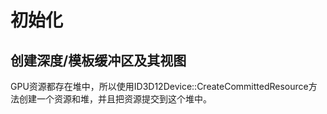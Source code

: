 # 初始化
## 创建深度/模板缓冲区及其视图
GPU资源都存在堆中，所以使用ID3D12Device::CreateCommittedResource方法创建一个资源和堆，并且把资源提交到这个堆中。
